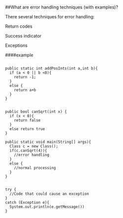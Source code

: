 ##What are error handling techniques (with examples)?

There several techniques for error handling:

Return codes

Success indicator 

Exceptions

####example
<pre><code>
public static int addPosInts(int a,int b){
  if (a < 0 || b <0){
    return -1;
  }
  else {
    return a+b
  }
}
</pre></code>

<pre><code>
public bool canSqrt(int x) {
  if (x < 0){
    return false
  }
  else return true
}

public static void main(String[] args){
  Class c = new Class();
  if(c.canSqrt(4)){
    //error handling
  }
  else {
    //normal processing
  }
}
</code></pre>

<pre><code>
try {
  //Code that could cause an exception
}
catch (Exception e){
  System.out.println(e.getMessage())
}
</code></pre>
